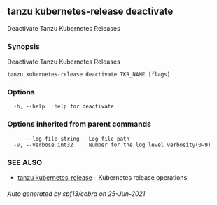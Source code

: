 ## tanzu kubernetes-release deactivate

Deactivate Tanzu Kubernetes Releases

### Synopsis

Deactivate Tanzu Kubernetes Releases

```
tanzu kubernetes-release deactivate TKR_NAME [flags]
```

### Options

```
  -h, --help   help for deactivate
```

### Options inherited from parent commands

```
      --log-file string   Log file path
  -v, --verbose int32     Number for the log level verbosity(0-9)
```

### SEE ALSO

* [tanzu kubernetes-release](tanzu_kubernetes-release.md)	 - Kubernetes release operations

###### Auto generated by spf13/cobra on 25-Jun-2021
